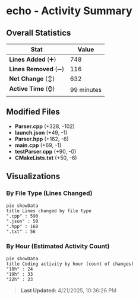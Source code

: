 # echo - Activity Summary 

## Overall Statistics

| Stat                   | Value                                                             |
| ---------------------- | ----------------------------------------------------------------- |
| **Lines Added** (➕)   | 748                                          |
| **Lines Removed** (➖) | 116                                        |
| **Net Change** (↕)    | 632                |
| **Active Time** (⌚)   | 99 minutes |


## Modified Files
- **Parser.cpp** (+328, -102)
- **launch.json** (+49, -1)
- **Parser.hpp** (+162, -6)
- **main.cpp** (+69, -1)
- **testParser.cpp** (+90, -0)
- **CMakeLists.txt** (+50, -6)

## Visualizations

### By File Type (Lines Changed)

```mermaid
pie showData
title Lines changed by file type
".cpp" : 590
".json" : 50
".hpp" : 168
".txt" : 56
```

### By Hour (Estimated Activity Count)

```mermaid
pie showData
title Coding activity by hour (count of changes)
"18h" : 24
"19h" : 33
"22h" : 23
```


> **Last Updated:** 4/21/2025, 10:36:26 PM